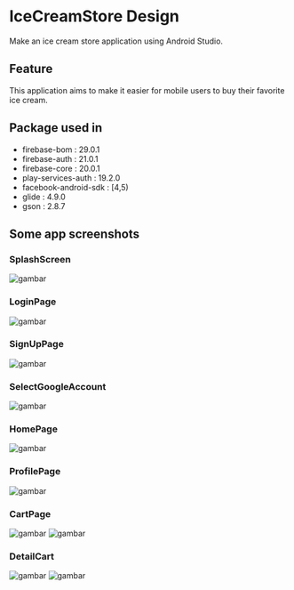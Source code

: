 # IceCreamStore Design 

Make an ice cream store application using Android Studio.

## Feature
 
This application aims to make it easier for mobile users to buy their favorite ice cream.

## Package used in

- firebase-bom : 29.0.1
- firebase-auth : 21.0.1
- firebase-core : 20.0.1
- play-services-auth : 19.2.0
- facebook-android-sdk : [4,5)
- glide : 4.9.0
- gson : 2.8.7

## Some app screenshots 
 
### SplashScreen
![gambar](./screenshots/pict1.png)

### LoginPage
![gambar](./screenshots/pict2.png)

### SignUpPage
![gambar](./screenshots/pict4.png)

### SelectGoogleAccount
![gambar](./screenshots/pict3.png)

### HomePage
![gambar](./screenshots/pict5.png)

### ProfilePage
![gambar](./screenshots/pict6.png)

### CartPage
![gambar](./screenshots/pict10.png)
![gambar](./screenshots/pict7.png)

### DetailCart
![gambar](./screenshots/pict8.png)
![gambar](./screenshots/pict9.png)
